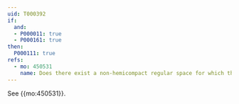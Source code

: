 ```yaml
---
uid: T000392
if:
  and:
  - P000011: true
  - P000161: true
then:
  P000111: true
refs:
  - mo: 450531
    name: Does there exist a non-hemicompact regular space for which the 2nd player in the 𝐾-Rothberger game has a winning Markov strategy?
---
```


See {{mo:450531}}.